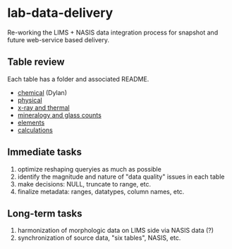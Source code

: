 # lab-data-delivery
Re-working the LIMS + NASIS data integration process for snapshot and future web-service based delivery.




## Table review ##
Each table has a folder and associated README.

 * [chemical](https://github.com/ncss-tech/lab-data-delivery/tree/master/tables/chemical) (Dylan)
 * [physical](https://github.com/ncss-tech/lab-data-delivery/tree/master/tables/physical)
 * [x-ray and thermal](https://github.com/ncss-tech/lab-data-delivery/tree/master/tables/x-ray_thermal)
 * [mineralogy and glass counts](https://github.com/ncss-tech/lab-data-delivery/tree/master/tables/mineralogy_glass)
 * [elements](https://github.com/ncss-tech/lab-data-delivery/tree/master/tables/elements)
 * [calculations](https://github.com/ncss-tech/lab-data-delivery/tree/master/tables/calculations)
 

## Immediate tasks ##
 1. optimize reshaping queryies as much as possible
 2. identify the magnitude and nature of "data quality" issues in each table
 3. make decisions: NULL, truncate to range, etc.
 4. finalize metadata: ranges, datatypes, column names, etc.


## Long-term tasks ##
 1. harmonization of morphologic data on LIMS side via NASIS data (?)
 2. synchronization of source data, "six tables", NASIS, etc.
 
